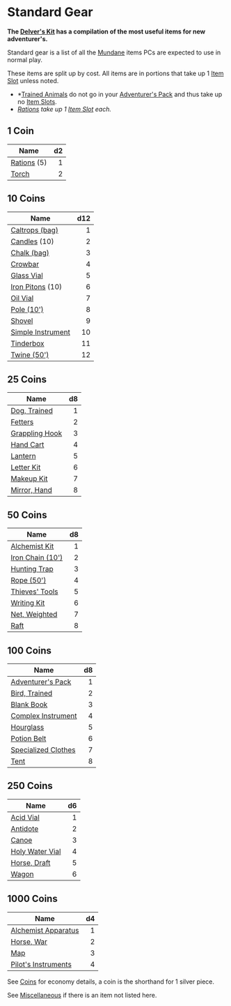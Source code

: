 # Standard Gear

**The [Delver's Kit](Gear/Delver's%20Kit.md) has a compilation of the most useful items for new adventurer's.**

Standard gear is a list of all the [Mundane](Material%20Properties/Mundane%20Property.md) items PCs are expected to use in normal play.

These items are split up by cost. All items are in portions that take up 1 [Item Slot](../../Player%20Characters/Derived%20Statistics/Item%20Slots.md) unless noted.

- *[Trained Animals](Trained%20Animals.md) do not go in your [Adventurer's Pack](Gear/100%20Coins/Adventurer's%20Pack.md) and thus take up no [Item Slots](../../Player%20Characters/Derived%20Statistics/Item%20Slots.md).
- *[Rations](Gear/1%20Coin/Ration.md) take up 1 [Item Slot](../../Player%20Characters/Derived%20Statistics/Item%20Slots.md) each.*

## 1 Coin

| Name                                                             |  d2 |
| ---------------------------------------------------------------- | --: |
| [Rations](Gear/1%20Coin/Ration.md) (5) |   1 |
| [Torch](Gear/1%20Coin/Torch.md)        |   2 |

## 10 Coins

| Name                                                                                  | d12 |
| ------------------------------------------------------------------------------------- | --: |
| [Caltrops (bag)](Gear/10%20Coins/Caltrops%20(bag).md)       |   1 |
| [Candles](Gear/10%20Coins/Candle.md) (10)                   |   2 |
| [Chalk (bag)](Gear/10%20Coins/Chalk%20(bag).md)             |   3 |
| [Crowbar](Gear/10%20Coins/Crowbar.md)                       |   4 |
| [Glass Vial](Gear/10%20Coins/Glass%20Vial.md)               |   5 |
| [Iron Pitons](Gear/10%20Coins/Iron%20Piton.md) (10)         |   6 |
| [Oil Vial](Gear/10%20Coins/Oil%20Vial.md)                   |   7 |
| [Pole (10')](Gear/10%20Coins/Pole%20(10').md)               |   8 |
| [Shovel](Gear/10%20Coins/Shovel.md)                         |   9 |
| [Simple Instrument](Gear/10%20Coins/Simple%20Instrument.md) |  10 |
| [Tinderbox](Gear/10%20Coins/Tinderbox.md)                   |  11 |
| [Twine (50')](Gear/10%20Coins/Twine%20(50').md)             |  12 |

## 25 Coins

| Name                                                                            |  d8 |
| ------------------------------------------------------------------------------- | --: |
| [Dog, Trained](Gear/25%20Coins/Dog,%20Trained.md)     |   1 |
| [Fetters](Gear/25%20Coins/Fetters.md)                 |   2 |
| [Grappling Hook](Gear/25%20Coins/Grappling%20Hook.md) |   3 |
| [Hand Cart](Gear/25%20Coins/Hand%20Cart.md)           |   4 |
| [Lantern](Gear/25%20Coins/Lantern.md)                 |   5 |
| [Letter Kit](Gear/25%20Coins/Letter%20Kit.md)         |   6 |
| [Makeup Kit](Gear/25%20Coins/Makeup%20Kit.md)         |   7 |
| [Mirror, Hand](Gear/25%20Coins/Mirror,%20Hand.md)     |   8 |

## 50 Coins

| Name                                                                                  |  d8 |
| ------------------------------------------------------------------------------------- | --: |
| [Alchemist Kit](Gear/50%20Coins/Alchemist%20Kit.md)         |   1 |
| [Iron Chain (10')](Gear/50%20Coins/Iron%20Chain%20(10').md) |   2 |
| [Hunting Trap](Gear/50%20Coins/Hunting%20Trap.md)           |   3 |
| [Rope (50')](Gear/50%20Coins/Rope%20(50').md)               |   4 |
| [Thieves' Tools](Gear/50%20Coins/Thieves'%20Tools.md)       |   5 |
| [Writing Kit](Gear/50%20Coins/Writing%20Kit.md)             |   6 |
| [Net, Weighted](Gear/50%20Coins/Net,%20Weighted.md)         |   7 |
| [Raft](Gear/50%20Coins/Raft.md)                             |   8 |

## 100 Coins

| Name                                                                                       |  d8 |
| ------------------------------------------------------------------------------------------ | --: |
| [Adventurer's Pack](Gear/100%20Coins/Adventurer's%20Pack.md)     |   1 |
| [Bird, Trained](Gear/100%20Coins/Bird,%20Trained.md)             |   2 |
| [Blank Book](Gear/100%20Coins/Blank%20Book.md)                   |   3 |
| [Complex Instrument](Gear/100%20Coins/Complex%20Instrument.md)   |   4 |
| [Hourglass](Gear/100%20Coins/Hourglass.md)                       |   5 |
| [Potion Belt](Gear/100%20Coins/Potion%20Belt.md)                 |   6 |
| [Specialized Clothes](Gear/100%20Coins/Specialized%20Clothes.md) |   7 |
| [Tent](Gear/100%20Coins/Tent.md)                                 |   8 |

## 250 Coins

| Name                                                                                 |  d6 |
| ------------------------------------------------------------------------------------ | --: |
| [Acid Vial](Gear/250%20Coins/Acid%20Vial.md)               |   1 |
| [Antidote](Gear/250%20Coins/Antidote.md)                   |   2 |
| [Canoe](Gear/250%20Coins/Canoe.md)                         |   3 |
| [Holy Water Vial](Gear/250%20Coins/Holy%20Water%20Vial.md) |   4 |
| [Horse, Draft](Gear/250%20Coins/Horse,%20Draft.md)         |   5 |
| [Wagon](Gear/250%20Coins/Wagon.md)                         |   6 |

## 1000 Coins

| Name                                                                                        |  d4 |
| ------------------------------------------------------------------------------------------- | --: |
| [Alchemist Apparatus](Gear/1000%20Coins/Alchemist%20Apparatus.md) |   1 |
| [Horse, War](Gear/1000%20Coins/Horse,%20War.md)                   |   2 |
| [Map](Gear/1000%20Coins/Map.md)                                   |   3 |
| [Pilot's Instruments](Gear/1000%20Coins/Pilot's%20Instruments.md) |   4 |

See [Coins](../../Economy/Coins.md) for economy details, a coin is the shorthand for 1 silver piece.

See [Miscellaneous](Miscellaneous.md) if there is an item not listed here.
